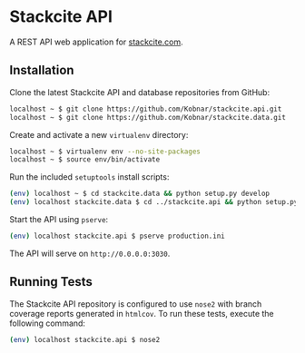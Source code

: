 # Stackcite API

A REST API web application for [stackcite.com](http://stackcite.com).

## Installation

Clone the latest Stackcite API and database repositories from GitHub:

```bash
localhost ~ $ git clone https://github.com/Kobnar/stackcite.api.git
localhost ~ $ git clone https://github.com/Kobnar/stackcite.data.git
```

Create and activate a new `virtualenv` directory:

```bash
localhost ~ $ virtualenv env --no-site-packages
localhost ~ $ source env/bin/activate
```

Run the included `setuptools` install scripts:

```bash
(env) localhost ~ $ cd stackcite.data && python setup.py develop
(env) localhost stackcite.data $ cd ../stackcite.api && python setup.py develop
```

Start the API using `pserve`:

```bash
(env) localhost stackcite.api $ pserve production.ini
```

The API will serve on `http://0.0.0.0:3030`.

## Running Tests

The Stackcite API repository is configured to use `nose2` with branch coverage
reports generated in `htmlcov`. To run these tests, execute the following
command:

```bash
(env) localhost stackcite.api $ nose2
```